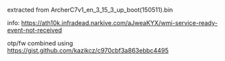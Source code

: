 extracted from ArcherC7v1_en_3_15_3_up_boot(150511).bin

info: https://ath10k.infradead.narkive.com/aJweaKYX/wmi-service-ready-event-not-received

otp/fw combined using https://gist.github.com/kazikcz/c970cbf3a863ebbc4495
